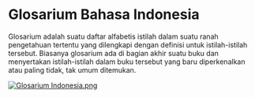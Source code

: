 # Glosarium Bahasa Indonesia

Glosarium adalah suatu daftar alfabetis istilah dalam suatu ranah pengetahuan tertentu yang dilengkapi dengan definisi untuk istilah-istilah tersebut. Biasanya glosarium ada di bagian akhir suatu buku dan menyertakan istilah-istilah dalam buku tersebut yang baru diperkenalkan atau paling tidak, tak umum ditemukan.

[![Glosarium Indonesia.png](https://s14.postimg.org/yvf56c4rl/Glosarium_Indonesia.png)](https://postimg.org/image/8n40gyknx/)